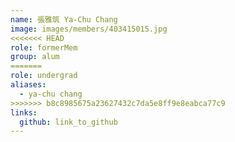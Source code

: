 ```yaml
---
name: 張雅筑 Ya-Chu Chang 
image: images/members/403415015.jpg 
<<<<<<< HEAD
role: formerMem
group: alum
=======
role: undergrad
aliases:
  - ya-chu chang
>>>>>>> b8c8985675a23627432c7da5e8ff9e8eabca77c9
links:
  github: link_to_github 
---
```

